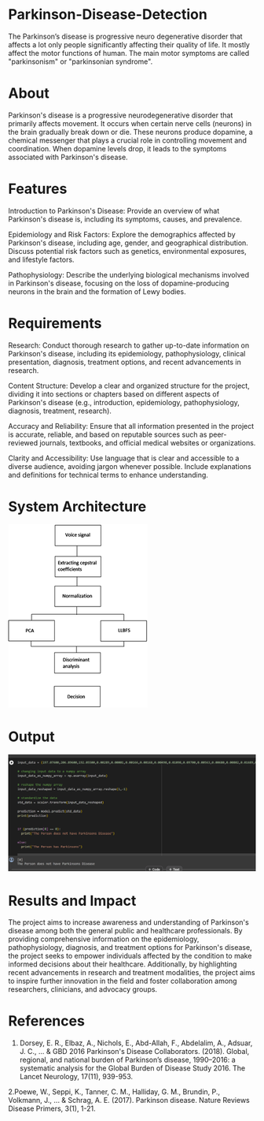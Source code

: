 # Parkinson-Disease-Detection
The Parkinson’s disease is progressive neuro degenerative disorder that affects a lot 
only people significantly affecting their quality of life. It mostly affect the motor 
functions of human. The main motor symptoms are called "parkinsonism" or 
"parkinsonian syndrome". 
# About
Parkinson's disease is a progressive neurodegenerative disorder that primarily affects movement. It occurs when certain nerve cells (neurons) in the brain gradually break down or die. These neurons produce dopamine, a chemical messenger that plays a crucial role in controlling movement and coordination. When dopamine levels drop, it leads to the symptoms associated with Parkinson's disease.

# Features
Introduction to Parkinson's Disease: Provide an overview of what Parkinson's disease is, including its symptoms, causes, and prevalence.

Epidemiology and Risk Factors: Explore the demographics affected by Parkinson's disease, including age, gender, and geographical distribution. Discuss potential risk factors such as genetics, environmental exposures, and lifestyle factors.

Pathophysiology: Describe the underlying biological mechanisms involved in Parkinson's disease, focusing on the loss of dopamine-producing neurons in the brain and the formation of Lewy bodies.
# Requirements
Research: Conduct thorough research to gather up-to-date information on Parkinson's disease, including its epidemiology, pathophysiology, clinical presentation, diagnosis, treatment options, and recent advancements in research.

Content Structure: Develop a clear and organized structure for the project, dividing it into sections or chapters based on different aspects of Parkinson's disease (e.g., introduction, epidemiology, pathophysiology, diagnosis, treatment, research).

Accuracy and Reliability: Ensure that all information presented in the project is accurate, reliable, and based on reputable sources such as peer-reviewed journals, textbooks, and official medical websites or organizations.

Clarity and Accessibility: Use language that is clear and accessible to a diverse audience, avoiding jargon whenever possible. Include explanations and definitions for technical terms to enhance understanding.
# System Architecture
![System Architecture](https://github.com/gchandru454/Parkinson-Disease-Detection/blob/main/Block-diagram-of-the-proposedParkinsons-disease-detection-system.png)

# Output
![Output](https://github.com/gchandru454/Parkinson-Disease-Detection/blob/main/Screenshot%202024-03-19%20222237.png)

# Results and Impact
The project aims to increase awareness and understanding of Parkinson's disease among both the general public and healthcare professionals. By providing comprehensive information on the epidemiology, pathophysiology, diagnosis, and treatment options for Parkinson's disease, the project seeks to empower individuals affected by the condition to make informed decisions about their healthcare. Additionally, by highlighting recent advancements in research and treatment modalities, the project aims to inspire further innovation in the field and foster collaboration among researchers, clinicians, and advocacy groups.

# References

1. Dorsey, E. R., Elbaz, A., Nichols, E., Abd-Allah, F., Abdelalim, A., Adsuar, J. C., ... & GBD 2016 Parkinson's Disease Collaborators. (2018). Global, regional, and national burden of Parkinson’s disease, 1990–2016: a systematic analysis for the Global Burden of Disease Study 2016. The Lancet Neurology, 17(11), 939-953.


2.Poewe, W., Seppi, K., Tanner, C. M., Halliday, G. M., Brundin, P., Volkmann, J., ... & Schrag, A. E. (2017). Parkinson disease. Nature Reviews Disease Primers, 3(1), 1-21.

